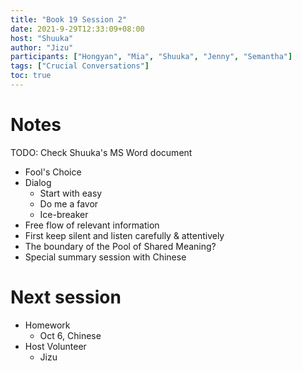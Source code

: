 ```yaml
---
title: "Book 19 Session 2"
date: 2021-9-29T12:33:09+08:00
host: "Shuuka"
author: "Jizu"
participants: ["Hongyan", "Mia", "Shuuka", "Jenny", "Semantha"]
tags: ["Crucial Conversations"]
toc: true
---
```


# Notes

TODO: Check Shuuka's MS Word document

- Fool's Choice
- Dialog
  - Start with easy
  - Do me a favor 
  - Ice-breaker
- Free flow of relevant information
- First keep silent and listen carefully & attentively
- The boundary of the Pool of Shared Meaning?
- Special summary session with Chinese

# Next session

- Homework
  - Oct 6, Chinese 
- Host Volunteer
  - Jizu
